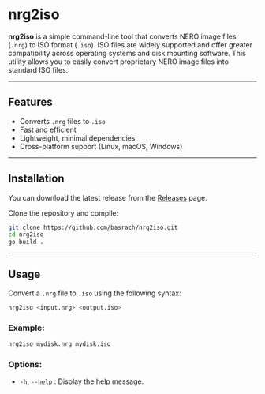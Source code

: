 # **nrg2iso**

**nrg2iso** is a simple command-line tool that converts NERO image files (`.nrg`) to ISO format (`.iso`). ISO files are widely supported and offer greater compatibility across operating systems and disk mounting software. This utility allows you to easily convert proprietary NERO image files into standard ISO files.

---

## **Features**
- Converts `.nrg` files to `.iso`
- Fast and efficient
- Lightweight, minimal dependencies
- Cross-platform support (Linux, macOS, Windows)

---

## **Installation**

You can download the latest release from the [Releases](https://github.com/basrach/nrg2iso/releases) page.

Clone the repository and compile:
```bash
git clone https://github.com/basrach/nrg2iso.git
cd nrg2iso
go build .
```

---

## **Usage**

Convert a `.nrg` file to `.iso` using the following syntax:

```bash
nrg2iso <input.nrg> <output.iso>
```

### **Example:**
```bash
nrg2iso mydisk.nrg mydisk.iso
```

### **Options:**
- `-h`, `--help`    : Display the help message.

